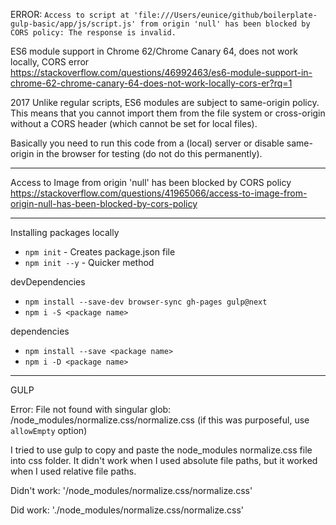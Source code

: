 ERROR: `Access to script at 'file:///Users/eunice/github/boilerplate-gulp-basic/app/js/script.js' from origin 'null' has been blocked by CORS policy: The response is invalid.`

ES6 module support in Chrome 62/Chrome Canary 64, does not work locally, CORS error<br>
https://stackoverflow.com/questions/46992463/es6-module-support-in-chrome-62-chrome-canary-64-does-not-work-locally-cors-er?rq=1

2017
Unlike regular scripts, ES6 modules are subject to same-origin policy. 
This means that you cannot import them from the file system or cross-origin without a CORS header (which cannot be set for local files).

Basically you need to run this code from a (local) server or disable same-origin in the browser for testing (do not do this permanently). 

---

Access to Image from origin 'null' has been blocked by CORS policy<br>
https://stackoverflow.com/questions/41965066/access-to-image-from-origin-null-has-been-blocked-by-cors-policy

---

Installing packages locally

- `npm init` - Creates package.json file
- `npm init --y` - Quicker method

devDependencies<br>
- `npm install --save-dev browser-sync gh-pages gulp@next`
- `npm i -S <package name>`

dependencies<br>
- `npm install --save <package name>`
- `npm i -D <package name>`

---

GULP

Error: File not found with singular glob: /node_modules/normalize.css/normalize.css (if this was purposeful, use `allowEmpty` option)

I tried to use gulp to copy and paste the node_modules normalize.css file into css folder. It didn't work when I used absolute file paths, but it worked when I used relative file paths. 

Didn't work: '/node_modules/normalize.css/normalize.css'

Did work: './node_modules/normalize.css/normalize.css'